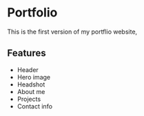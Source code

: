 # Portfolio

This is the first version of my portflio website,


## Features
- Header
- Hero image
- Headshot
- About me
- Projects
- Contact info